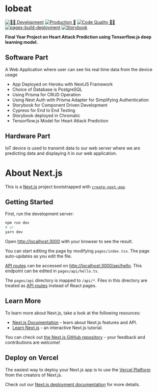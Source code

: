 # Iobeat

[![🧑‍🔬 Development](https://github.com/mdirshaddev/iobeat/actions/workflows/development.yml/badge.svg)](https://github.com/mdirshaddev/iobeat/actions/workflows/development.yml)
[![Production 🚀](https://github.com/mdirshaddev/iobeat/actions/workflows/production.yml/badge.svg)](https://github.com/mdirshaddev/iobeat/actions/workflows/production.yml)
[![Code Quality 🧑‍💻](https://github.com/mdirshaddev/iobeat/actions/workflows/codeql.yml/badge.svg)](https://github.com/mdirshaddev/iobeat/actions/workflows/codeql.yml)
[![pages-build-deployment](https://github.com/mdirshaddev/iobeat/actions/workflows/pages/pages-build-deployment/badge.svg)](https://github.com/mdirshaddev/iobeat/actions/workflows/pages/pages-build-deployment)
[![Storybook](https://raw.githubusercontent.com/storybooks/brand/master/badge/badge-storybook.svg)](https://mdirshaddev.github.io/iobeat/)

**Final Year Project on Heart Attack Prediction using Tensorflow.js deep learning model.**

## Software Part

A Web Application where user can see his real time data from the device usage

- App Deployed on Heroku with NextJS Framework
- Choice of Database is PostgreSQL
- Using Prisma for CRUD Operation
- Using Next Auth with Prisma Adapter for Simplifying Authentication
- Storybook for Component Driven Development
- Cypress for End to End Testing
- Storybook deployed in Chromatic
- Tensorflow.js Model for Heart Attack Prediction

## Hardware Part

IoT device is used to transmit data to our web server where we are predicting data and displaying it in our web application.

# About Next.js

This is a [Next.js](https://nextjs.org/) project bootstrapped with [`create-next-app`](https://github.com/vercel/next.js/tree/canary/packages/create-next-app).

## Getting Started

First, run the development server:

```bash
npm run dev
# or
yarn dev
```

Open [http://localhost:3000](http://localhost:3000) with your browser to see the result.

You can start editing the page by modifying `pages/index.tsx`. The page auto-updates as you edit the file.

[API routes](https://nextjs.org/docs/api-routes/introduction) can be accessed on [http://localhost:3000/api/hello](http://localhost:3000/api/hello). This endpoint can be edited in `pages/api/hello.ts`.

The `pages/api` directory is mapped to `/api/*`. Files in this directory are treated as [API routes](https://nextjs.org/docs/api-routes/introduction) instead of React pages.

## Learn More

To learn more about Next.js, take a look at the following resources:

- [Next.js Documentation](https://nextjs.org/docs) - learn about Next.js features and API.
- [Learn Next.js](https://nextjs.org/learn) - an interactive Next.js tutorial.

You can check out [the Next.js GitHub repository](https://github.com/vercel/next.js/) - your feedback and contributions are welcome!

## Deploy on Vercel

The easiest way to deploy your Next.js app is to use the [Vercel Platform](https://vercel.com/new?utm_medium=default-template&filter=next.js&utm_source=create-next-app&utm_campaign=create-next-app-readme) from the creators of Next.js.

Check out our [Next.js deployment documentation](https://nextjs.org/docs/deployment) for more details.
